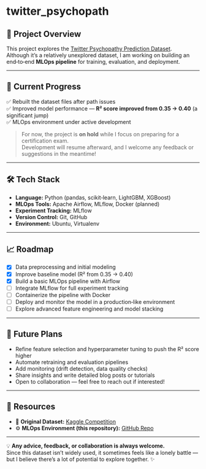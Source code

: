 # twitter_psychopath

## 📌 Project Overview  
This project explores the [Twitter Psychopathy Prediction Dataset](https://www.kaggle.com/competitions/twitter-psychopathy-prediction).  
Although it’s a relatively unexplored dataset, I am working on building an end‑to‑end **MLOps pipeline** for training, evaluation, and deployment.  

---

## 🚀 Current Progress  
✅ Rebuilt the dataset files after path issues  
✅ Improved model performance — **R² score improved from 0.35 → 0.40** (a significant jump)  
✅ MLOps environment under active development  

> For now, the project is **on hold** while I focus on preparing for a certification exam.  
> Development will resume afterward, and I welcome any feedback or suggestions in the meantime!

---

## 🛠 Tech Stack  
- **Language:** Python (pandas, scikit‑learn, LightGBM, XGBoost)  
- **MLOps Tools:** Apache Airflow, MLflow, Docker (planned)  
- **Experiment Tracking:** MLflow  
- **Version Control:** Git, GitHub  
- **Environment:** Ubuntu, Virtualenv  

---

## 📈 Roadmap  
- [x] Data preprocessing and initial modeling  
- [x] Improve baseline model (R² from 0.35 → 0.40)  
- [x] Build a basic MLOps pipeline with Airflow  
- [ ] Integrate MLflow for full experiment tracking  
- [ ] Containerize the pipeline with Docker  
- [ ] Deploy and monitor the model in a production‑like environment  
- [ ] Explore advanced feature engineering and model stacking  

---

## 🔮 Future Plans  
- Refine feature selection and hyperparameter tuning to push the R² score higher  
- Automate retraining and evaluation pipelines  
- Add monitoring (drift detection, data quality checks)  
- Share insights and write detailed blog posts or tutorials  
- Open to collaboration — feel free to reach out if interested!  

---

## 🔗 Resources  
- 📂 **Original Dataset:** [Kaggle Competition](https://www.kaggle.com/competitions/twitter-psychopathy-prediction)  
- ⚙️ **MLOps Environment (this repository):** [GitHub Repo](https://github.com/jiyoungeeeeeeeeeeeeeeeeeeeee/-MLOps-twitter_psychopath)

---

💡 **Any advice, feedback, or collaboration is always welcome.**  
Since this dataset isn’t widely used, it sometimes feels like a lonely battle — but I believe there’s a lot of potential to explore together. ✨
